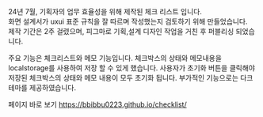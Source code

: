 24년 7월, 기획자의 업무 효율성을 위해 제작된 체크 리스트 입니다.<br/>
화면 설계서가 uxui 표준 규칙을 잘 따르며 작성했는지 검토하기 위해 만들었습니다.<br/>제작 기간은 2주 걸렸으며, 피그마로 기획,설계 디자인 작업을 거친 후 퍼블리싱 되었습니다.

주요 기능은 체크리스트와 메모 기능입니다.
체크박스의 상태와 메모내용을 localstorage를 사용하여 저장 할 수 있게 했습니다. 사용자가 초기화 버튼을 클릭해야 저장된 체크박스의 상태와 메모 내용이 모두 초기화 됩니다.
부가적인 기능으로는 다크 테마를 제공하였습니다.

페이지 바로 보기 https://bbibbu0223.github.io/checklist/
